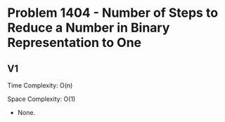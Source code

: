 # Problem 1404 - Number of Steps to Reduce a Number in Binary Representation to One

## V1

Time Complexity: O(n)

Space Complexity: O(1)

- None.
